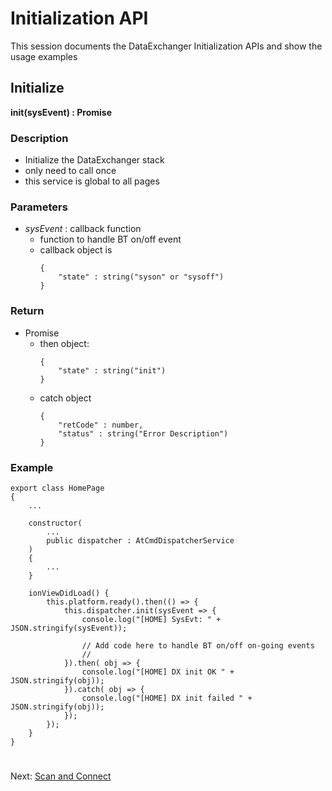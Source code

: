 # Initialization API
This session documents the DataExchanger Initialization APIs and show the usage examples

## Initialize
**init(sysEvent) : Promise**
### Description
* Initialize the DataExchanger stack
* only need to call once
* this service is global to all pages
### Parameters
* *sysEvent* : callback function
    * function to handle BT on/off event
    * callback object is
        ```
        {
            "state" : string("syson" or "sysoff")
        }
        ```
### Return
* Promise
    * then object:
        ```
        {
            "state" : string("init")
        }
        ```
    * catch object
        ```
        {
            "retCode" : number,
            "status" : string("Error Description")
        }
        ```
### Example
```
export class HomePage 
{
    ...

    constructor(
        ...
        public dispatcher : AtCmdDispatcherService
    ) 
    {
        ...
    }

    ionViewDidLoad() {
        this.platform.ready().then(() => {
            this.dispatcher.init(sysEvent => {
                console.log("[HOME] SysEvt: " + JSON.stringify(sysEvent));  
                
                // Add code here to handle BT on/off on-going events
                //
            }).then( obj => {
                console.log("[HOME] DX init OK " + JSON.stringify(obj));
            }).catch( obj => {
                console.log("[HOME] DX init failed " + JSON.stringify(obj));
            });
        });
    }
}
```

#
Next: [Scan and Connect](https://github.com/GT-tronics/ionic-dx-qcc/blob/master/docs/api-scan-connect.md)